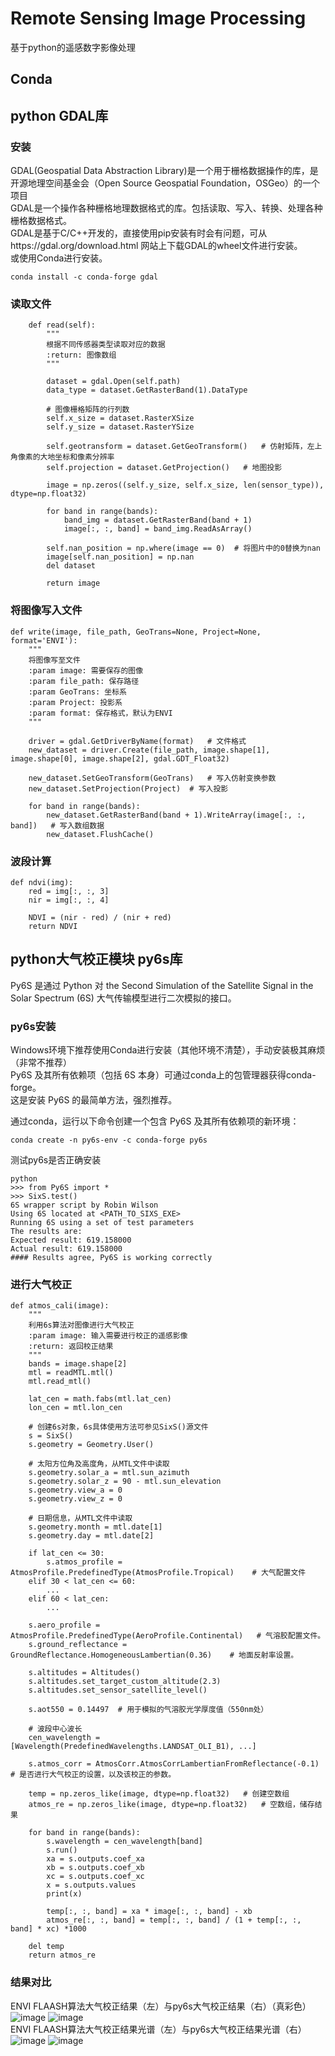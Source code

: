 # Remote Sensing Image Processing
基于python的遥感数字影像处理

## Conda


## python GDAL库
### 安装  
GDAL(Geospatial Data Abstraction Library)是一个用于栅格数据操作的库，是开源地理空间基金会（Open Source Geospatial Foundation，OSGeo）的一个项目  
GDAL是一个操作各种栅格地理数据格式的库。包括读取、写入、转换、处理各种栅格数据格式。  
GDAL是基于C/C++开发的，直接使用pip安装有时会有问题，可从https://gdal.org/download.html 网站上下载GDAL的wheel文件进行安装。  
或使用Conda进行安装。  
```
conda install -c conda-forge gdal
```
### 读取文件
```
    def read(self):
        """
        根据不同传感器类型读取对应的数据
        :return: 图像数组
        """

        dataset = gdal.Open(self.path)
        data_type = dataset.GetRasterBand(1).DataType

        # 图像栅格矩阵的行列数
        self.x_size = dataset.RasterXSize
        self.y_size = dataset.RasterYSize

        self.geotransform = dataset.GetGeoTransform()   # 仿射矩阵，左上角像素的大地坐标和像素分辨率
        self.projection = dataset.GetProjection()   # 地图投影

        image = np.zeros((self.y_size, self.x_size, len(sensor_type)), dtype=np.float32)
        
        for band in range(bands):
            band_img = dataset.GetRasterBand(band + 1)
            image[:, :, band] = band_img.ReadAsArray()

        self.nan_position = np.where(image == 0)  # 将图片中的0替换为nan
        image[self.nan_position] = np.nan
        del dataset

        return image
```
### 将图像写入文件
```
def write(image, file_path, GeoTrans=None, Project=None, format='ENVI'):
    """
    将图像写至文件
    :param image: 需要保存的图像
    :param file_path: 保存路径
    :param GeoTrans: 坐标系
    :param Project: 投影系
    :param format: 保存格式，默认为ENVI
    """

    driver = gdal.GetDriverByName(format)   # 文件格式 
    new_dataset = driver.Create(file_path, image.shape[1], image.shape[0], image.shape[2], gdal.GDT_Float32)

    new_dataset.SetGeoTransform(GeoTrans)   # 写入仿射变换参数
    new_dataset.SetProjection(Project)  # 写入投影

    for band in range(bands):
        new_dataset.GetRasterBand(band + 1).WriteArray(image[:, :, band])   # 写入数组数据
        new_dataset.FlushCache()
```
### 波段计算
```
def ndvi(img):
    red = img[:, :, 3]
    nir = img[:, :, 4]

    NDVI = (nir - red) / (nir + red)
    return NDVI
```
## python大气校正模块 py6s库
Py6S 是通过 Python 对 the Second Simulation of the Satellite Signal in the Solar Spectrum (6S) 大气传输模型进行二次模拟的接口。  
### py6s安装
Windows环境下推荐使用Conda进行安装（其他环境不清楚），手动安装极其麻烦（非常不推荐）  
Py6S 及其所有依赖项（包括 6S 本身）可通过conda上的包管理器获得conda-forge。  
这是安装 Py6S 的最简单方法，强烈推荐。  
  
通过conda，运行以下命令创建一个包含 Py6S 及其所有依赖项的新环境：  
```
conda create -n py6s-env -c conda-forge py6s
```
测试py6s是否正确安装
```
python
>>> from Py6S import *
>>> SixS.test()
6S wrapper script by Robin Wilson
Using 6S located at <PATH_TO_SIXS_EXE>
Running 6S using a set of test parameters
The results are:
Expected result: 619.158000
Actual result: 619.158000
#### Results agree, Py6S is working correctly
```

### 进行大气校正
```
def atmos_cali(image):
    """
    利用6s算法对图像进行大气校正
    :param image: 输入需要进行校正的遥感影像
    :return: 返回校正结果
    """
    bands = image.shape[2]
    mtl = readMTL.mtl()
    mtl.read_mtl()

    lat_cen = math.fabs(mtl.lat_cen)
    lon_cen = mtl.lon_cen

    # 创建6s对象，6s具体使用方法可参见SixS()源文件
    s = SixS()
    s.geometry = Geometry.User()

    # 太阳方位角及高度角，从MTL文件中读取
    s.geometry.solar_a = mtl.sun_azimuth
    s.geometry.solar_z = 90 - mtl.sun_elevation
    s.geometry.view_a = 0
    s.geometry.view_z = 0

    # 日期信息，从MTL文件中读取
    s.geometry.month = mtl.date[1]
    s.geometry.day = mtl.date[2]

    if lat_cen <= 30:
        s.atmos_profile = AtmosProfile.PredefinedType(AtmosProfile.Tropical)    # 大气配置文件
    elif 30 < lat_cen <= 60:
        ...
    elif 60 < lat_cen:
        ...

    s.aero_profile = AtmosProfile.PredefinedType(AeroProfile.Continental)   # 气溶胶配置文件。
    s.ground_reflectance = GroundReflectance.HomogeneousLambertian(0.36)    # 地面反射率设置。

    s.altitudes = Altitudes()
    s.altitudes.set_target_custom_altitude(2.3)
    s.altitudes.set_sensor_satellite_level()

    s.aot550 = 0.14497  # 用于模拟的气溶胶光学厚度值（550nm处）

    # 波段中心波长
    cen_wavelength = [Wavelength(PredefinedWavelengths.LANDSAT_OLI_B1), ...]

    s.atmos_corr = AtmosCorr.AtmosCorrLambertianFromReflectance(-0.1)   # 是否进行大气校正的设置，以及该校正的参数。

    temp = np.zeros_like(image, dtype=np.float32)   # 创建空数组
    atmos_re = np.zeros_like(image, dtype=np.float32)   # 空数组，储存结果

    for band in range(bands):
        s.wavelength = cen_wavelength[band]
        s.run()
        xa = s.outputs.coef_xa
        xb = s.outputs.coef_xb
        xc = s.outputs.coef_xc
        x = s.outputs.values
        print(x)

        temp[:, :, band] = xa * image[:, :, band] - xb
        atmos_re[:, :, band] = temp[:, :, band] / (1 + temp[:, :, band] * xc) *1000

    del temp
    return atmos_re
```
### 结果对比
ENVI FLAASH算法大气校正结果（左）与py6s大气校正结果（右）（真彩色）  
![image](https://github.com/wudong1997/RSImgProsecessing/blob/master/image/FLAASH.png)   ![image](https://github.com/wudong1997/RSImgProsecessing/blob/master/image/py6s.png)  
ENVI FLAASH算法大气校正结果光谱（左）与py6s大气校正结果光谱（右）  
![image](https://github.com/wudong1997/RSImgProsecessing/blob/master/image/FLAASH_spec.png)    ![image](https://github.com/wudong1997/RSImgProsecessing/blob/master/image/py6s_spec.png)
